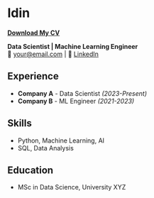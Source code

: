 # Idin
**[Download My CV](idin.pdf)**  

**Data Scientist | Machine Learning Engineer**  
📧 your@email.com | 🔗 [LinkedIn](https://linkedin.com/in/yourprofile)

## Experience  
- **Company A** - Data Scientist *(2023-Present)*  
- **Company B** - ML Engineer *(2021-2023)*  

## Skills  
- Python, Machine Learning, AI  
- SQL, Data Analysis  

## Education  
- MSc in Data Science, University XYZ  
